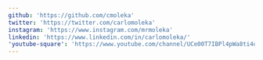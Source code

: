 ```yaml
---
github: 'https://github.com/cmoleka'
twitter: 'https://twitter.com/carlomoleka'
instagram: 'https://www.instagram.com/mrmoleka'
linkedin: 'https://www.linkedin.com/in/carlomoleka/'
'youtube-square': 'https://www.youtube.com/channel/UCe00T7IBPl4pWa8ti4qyPtA'
---
```

